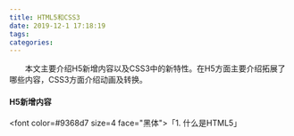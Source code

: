 ```yaml
---
title: HTML5和CSS3
date: 2019-12-1 17:18:19
tags:
categories:
---
```

&emsp;&emsp;本文主要介绍H5新增内容以及CSS3中的新特性。在H5方面主要介绍拓展了哪些内容，CSS3方面介绍动画及转换。
<!--more-->

#### H5新增内容

<font color=#9368d7 size=4 face="黑体">「1. 什么是HTML5」</font>